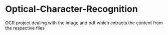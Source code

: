 # Optical-Character-Recognition
OCR project dealing with the image and pdf which extracts the content from the respective files
